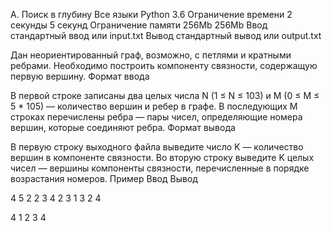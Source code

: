 
A. Поиск в глубину
	Все языки 	Python 3.6
Ограничение времени 	2 секунды 	5 секунд
Ограничение памяти 	256Mb 	256Mb
Ввод 	стандартный ввод или input.txt
Вывод 	стандартный вывод или output.txt

Дан неориентированный граф, возможно, с петлями и кратными ребрами. Необходимо построить компоненту связности, содержащую первую вершину.
Формат ввода

В первой строке записаны два целых числа N (1 ≤ N ≤ 103) и M (0 ≤ M ≤ 5 * 105) — количество вершин и ребер в графе. В последующих M строках перечислены ребра — пары чисел, определяющие номера вершин, которые соединяют ребра.
Формат вывода

В первую строку выходного файла выведите число K — количество вершин в компоненте связности. Во вторую строку выведите K целых чисел — вершины компоненты связности, перечисленные в порядке возрастания номеров.
Пример
Ввод
Вывод

4 5
2 2
3 4
2 3
1 3
2 4

	

4
1 2 3 4
